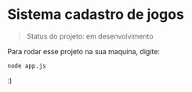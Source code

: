 <h1>Sistema cadastro de jogos</h1>

> Status do projeto: em desenvolvimento

Para rodar esse projeto na sua maquina, digite:

```
node app.js
```

:)